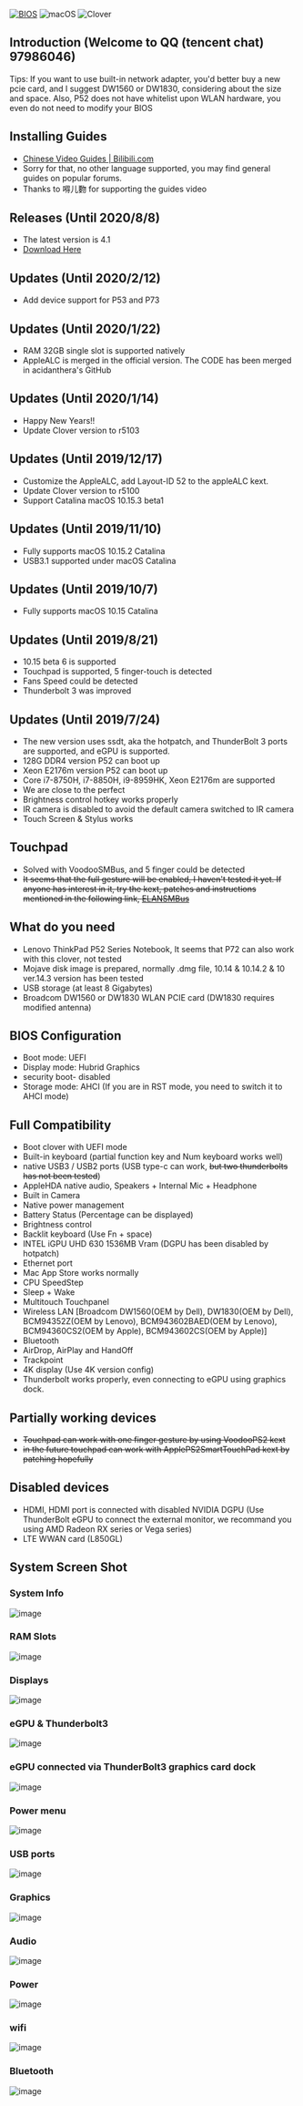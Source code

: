 [![BIOS](https://img.shields.io/badge/BIOS-1.33-brightgreen.svg)](https://pcsupport.lenovo.com/us/en/products/LAPTOPS-AND-NETBOOKS/THINKPAD-P-SERIES-LAPTOPS/THINKPAD-P52-TYPE-20M9-20MA/20M9/downloads/DS504024)
![macOS](https://img.shields.io/badge/macOS-11.0-orange.svg)
![Clover](https://img.shields.io/badge/OpenCore-0.6.0-yellowgreen.svg)
## Introduction (Welcome to QQ (tencent chat) 97986046)

Tips: If you want to use built-in network adapter, you'd better buy a new pcie card, and I suggest DW1560 or DW1830, considering about the size and space. Also, P52 does not have whitelist upon WLAN hardware, you even do not need to modify your BIOS

## Installing Guides
- [Chinese Video Guides | Bilibili.com](https://space.bilibili.com/188733433?from=search&seid=782751373682115347)
- Sorry for that, no other language supported, you may find general guides on popular forums.
- Thanks to 嘚儿覅 for supporting the guides video
## Releases (Until 2020/8/8)
- The latest version is 4.1
- [Download Here](https://github.com/liuyishengalan/ThinkPad-P52-Hackintosh/releases/download/4.1/P52.OC.11.0.Beta4.zip)

## Updates (Until 2020/2/12)
- Add device support for P53 and P73

## Updates (Until 2020/1/22)
- RAM 32GB single slot is supported natively
- AppleALC is merged in the official version. The CODE has been merged in acidanthera's GitHub

## Updates (Until 2020/1/14)
- Happy New Years!!
- Update Clover version to r5103

## Updates (Until 2019/12/17)
- Customize the AppleALC, add Layout-ID 52 to the appleALC kext.
- Update Clover version to r5100
- Support Catalina macOS 10.15.3 beta1

## Updates (Until 2019/11/10)
- Fully supports macOS 10.15.2 Catalina
- USB3.1 supported under macOS Catalina
## Updates (Until 2019/10/7)
- Fully supports macOS 10.15 Catalina
## Updates (Until 2019/8/21)
- 10.15 beta 6 is supported
- Touchpad is supported, 5 finger-touch is detected
- Fans Speed could be detected
- Thunderbolt 3 was improved

## Updates (Until 2019/7/24)
- The new version uses ssdt, aka the hotpatch, and ThunderBolt 3 ports are supported, and eGPU is supported.
- 128G DDR4 version P52 can boot up
- Xeon E2176m version P52 can boot up
- Core i7-8750H, i7-8850H, i9-8959HK, Xeon E2176m are supported
- We are close to the perfect
- Brightness control hotkey works properly
- IR camera is disabled to avoid the default camera switched to IR camera
- Touch Screen & Stylus works

## Touchpad
- Solved with VoodooSMBus, and 5 finger could be detected
- ~~It seems that the full gesture will be enabled, I haven't tested it yet. If anyone has interest in it, try the kext, patches and instructions mentioned in the following link, [ELANSMBus](https://github.com/gokula/ELANSMBus)~~
## What do you need
- Lenovo ThinkPad P52 Series Notebook, It seems that P72 can also work with this clover, not tested
- Mojave disk image is prepared, normally .dmg file, 10.14 & 10.14.2 & 10 ver.14.3 version has been tested
- USB storage (at least 8 Gigabytes)
- Broadcom DW1560 or DW1830 WLAN PCIE card (DW1830 requires modified antenna)

## BIOS Configuration
- Boot mode: UEFI
- Display mode: Hubrid Graphics
- security boot- disabled
- Storage mode: AHCI (If you are in RST mode, you need to switch it to AHCI mode)

## Full Compatibility
- Boot clover with UEFI mode
- Built-in keyboard (partial function key and Num keyboard works well)
- native USB3 / USB2 ports (USB type-c can work, ~~but two thunderbolts has not been tested~~)
- AppleHDA native audio, Speakers + Internal Mic + Headphone
- Built in Camera
- Native power management
- Battery Status (Percentage can be displayed)
- Brightness control 
- Backlit keyboard (Use Fn + space)
- INTEL iGPU UHD 630 1536MB Vram (DGPU has been disabled by hotpatch)
- Ethernet port
- Mac App Store works normally
- CPU SpeedStep
- Sleep + Wake
- Multitouch Touchpanel
- Wireless LAN [Broadcom DW1560(OEM by Dell), DW1830(OEM by Dell), BCM94352Z(OEM by Lenovo), BCM943602BAED(OEM by Lenovo), BCM94360CS2(OEM by Apple), BCM943602CS(OEM by Apple)]
- Bluetooth
- AirDrop, AirPlay and HandOff
- Trackpoint
- 4K display (Use 4K version config)
- Thunderbolt works properly, even connecting to eGPU using graphics dock.
## Partially working devices
- ~~Touchpad can work with one finger gesture by using VoodooPS2 kext~~
- ~~in the future touchpad can work with ApplePS2SmartTouchPad kext by patching hopefully~~

## Disabled devices
- HDMI, HDMI port is connected with disabled NVIDIA DGPU (Use ThunderBolt eGPU to connect the external monitor, we recommand you using AMD Radeon RX series or Vega series)
- LTE WWAN card (L850GL)

## System Screen Shot
### System Info
![image](https://github.com/liuyishengalan/ThinkPad-P52-Hackintosh/blob/master/ScreenShots/sys.png)
### RAM Slots
![image](https://github.com/liuyishengalan/ThinkPad-P52-Hackintosh/blob/master/ScreenShots/mem.png)
### Displays
![image](https://github.com/liuyishengalan/ThinkPad-P52-Hackintosh/blob/master/ScreenShots/display.png)
### eGPU & Thunderbolt3
![image](https://github.com/liuyishengalan/ThinkPad-P52-Hackintosh/blob/master/ScreenShots/tb.jpg)
### eGPU connected via ThunderBolt3 graphics card dock
![image](https://github.com/liuyishengalan/ThinkPad-P52-Hackintosh/blob/master/ScreenShots/tbdockpv.jpg)
### Power menu
![image](https://github.com/liuyishengalan/ThinkPad-P52-Hackintosh/blob/master/ScreenShots/powermenu.png)
### USB ports
![image](https://github.com/liuyishengalan/ThinkPad-P52-Hackintosh/blob/master/ScreenShots/usb.png)
### Graphics
![image](https://github.com/liuyishengalan/ThinkPad-P52-Hackintosh/blob/master/ScreenShots/graphics.png)
### Audio
![image](https://github.com/liuyishengalan/ThinkPad-P52-Hackintosh/blob/master/ScreenShots/audio.png)
### Power
![image](https://github.com/liuyishengalan/ThinkPad-P52-Hackintosh/blob/master/ScreenShots/batt.png)
### wifi
![image](https://github.com/liuyishengalan/ThinkPad-P52-Hackintosh/blob/master/ScreenShots/wifi.png)
### Bluetooth
![image](https://github.com/liuyishengalan/ThinkPad-P52-Hackintosh/blob/master/ScreenShots/bt.png)


